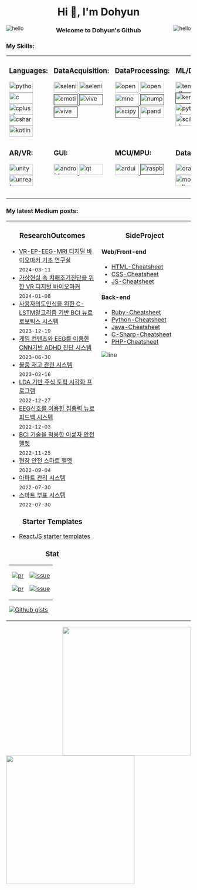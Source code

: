 
<h1 align="center">Hi 👋, I'm Dohyun</h1>

<img src="https://user-images.githubusercontent.com/1612112/213943678-c34cb1a9-94f9-4be0-86dd-8e2227fa4b8c.gif" alt="hello" align="right">
<img src="https://user-images.githubusercontent.com/1612112/213943678-c34cb1a9-94f9-4be0-86dd-8e2227fa4b8c.gif" alt="hello" align="left">
<h3 align="center">Welcome to Dohyun's Github</h3> 

<h3 align="left">My Skills:</h3>
<p align="left">
</p>

<!-- https://cyber.dabamos.de/88x31/hell0.gif -->

<table style="border:0px solid white; width:100%;">
<tr>
<td  width="20%" valign="top">

<h3 align="left">Languages:</h3>
<a href="https://www.python.org" target="_blank" rel="noreferrer"> <img src="https://img.shields.io/badge/python-3670A0?style=for-the-badge&logo=python&logoColor=ffdd54" alt="python" width="65" height="30"/> </a> 
<a href="https://www.cprogramming.com/" target="_blank" rel="noreferrer"> <img src="https://img.shields.io/badge/c-%2300599C.svg?style=for-the-badge&logo=c&logoColor=white" alt="c" width="65" height="30"/> </a> <a href="https://www.w3schools.com/cpp/" target="_blank" rel="noreferrer"> <img src="https://img.shields.io/badge/c++-%2300599C.svg?style=for-the-badge&logo=c%2B%2B&logoColor=white" alt="cplusplus" width="65" height="30"/> </a> <a href="https://www.w3schools.com/cs/" target="_blank" rel="noreferrer"> <img src="https://img.shields.io/badge/c%23-%23239120.svg?style=for-the-badge&logo=csharp&logoColor=white" alt="csharp" width="65" height="30"/> </a> <a href="https://kotlinlang.org" target="_blank" rel="noreferrer"> <img src="https://img.shields.io/badge/kotlin-%237F52FF.svg?style=for-the-badge&logo=kotlin&logoColor=white" alt="kotlin" width="65" height="30"/> </a>  
</td>

<td  width="20%" valign="top">
<h3 align="left">DataAcquisition:</h3>
 <a href="https://www.selenium.dev" target="_blank" rel="noreferrer"> <img src="https://img.shields.io/badge/-selenium-%43B02A?style=for-the-badge&logo=selenium&logoColor=white" alt="selenium" width="65" height="30"/> </a> 
 <a href="https://requests.readthedocs.io/" target="_blank" rel="noreferrer"> <img src="https://media.licdn.com/dms/image/C4E12AQFncA0AxujAng/article-cover_image-shrink_600_2000/0/1520086554238?e=2147483647&v=beta&t=ZvpayB6CfpbF7YCWJlynIyYqkBR23iRZpj2kd2XDR5E" alt="selenium" width="65" height="30"/> </a> 
 <a href="" target="_blank" rel="noreferrer"> <img src="https://pbs.twimg.com/media/FvEJA_wWYCQHX24.jpg" alt="emotiv" width="65" height="30"/> </a> 
 <a href="" target="_blank" rel="noreferrer"> <img src="https://cdn.worldvectorlogo.com/logos/vive-wordmark-1.svg" alt="vive" width="65" height="30"/> </a> 
<a href="" target="_blank" rel="noreferrer"> <img src="https://github.com/DunkHimYo/DunkHimYo/assets/57661649/6123ae7d-b98c-42f6-ba7f-acfdb6c502e4" alt="vive" width="65" height="30"/> </a> 
</td>


<td width="20%" valign="top">
 <h3 align="left">DataProcessing:</h3>
 <a href="https://opencv.org/" target="_blank" rel="noreferrer"> <img src="https://img.shields.io/badge/opencv-%23white.svg?style=for-the-badge&logo=opencv&logoColor=white" alt="opencv" width="65" height="30"/> </a>
 <a href="https://opencv.org/" target="_blank" rel="noreferrer"> <img src="https://img.shields.io/badge/Apache%20Spark-FDEE21?style=flat-square&logo=apachespark&logoColor=black" alt="opencv" width="65" height="30"/> </a>
 <a href="https://mne.tools/" target="_blank" rel="noreferrer"> <img src="https://mne.tools/stable/_images/mne_logo.svg" alt="mne" width="65" height="30"/> </a>
 <a href="" target="_blank" rel="noreferrer"> <img src="https://img.shields.io/badge/numpy-%23013243.svg?style=for-the-badge&logo=numpy&logoColor=white" alt="numpy" width="65" height="30"/> </a>
 <a href="" target="_blank" rel="noreferrer"> <img src="https://img.shields.io/badge/SciPy-%230C55A5.svg?style=for-the-badge&logo=scipy&logoColor=%white" alt="scipy" width="65" height="30"/> </a>
 <a href="https://pandas.pydata.org/" target="_blank" rel="noreferrer"> <img src="https://img.shields.io/badge/pandas-%23150458.svg?style=for-the-badge&logo=pandas&logoColor=white" alt="pandas" width="65" height="30"/> </a>
</td>

<td  width="20%" valign="top">
 <h3 align="left">ML/DL:</h3>
 <a href="https://www.tensorflow.org" target="_blank" rel="noreferrer"> <img src="https://img.shields.io/badge/TensorFlow-%23FF6F00.svg?style=for-the-badge&logo=TensorFlow&logoColor=white" alt="tensorflow" width="65" height="30"/> </a> 
 <a href="" target="_blank" rel="noreferrer"> <img src="https://img.shields.io/badge/Keras-%23D00000.svg?style=for-the-badge&logo=Keras&logoColor=white" alt="keras" width="65" height="30"/> </a> 
 <a href="https://pytorch.org/" target="_blank" rel="noreferrer"> <img src="https://img.shields.io/badge/PyTorch-%23EE4C2C.svg?style=for-the-badge&logo=PyTorch&logoColor=white" alt="pytorch" width="65" height="30"/> </a><a href="https://scikit-learn.org/" target="_blank" rel="noreferrer"> 
   <img src="https://img.shields.io/badge/scikit--learn-%23F7931E.svg?style=for-the-badge&logo=scikit-learn&logoColor=white" alt="scikit_learn" width="65" height="30"/> </a> 
</td>

<td width="20%" valign="top">
 <h3 align="left">Visualization:</h3>
 <a href="" target="_blank" rel="noreferrer"> <img src="https://img.shields.io/badge/Matplotlib-%23ffffff.svg?style=for-the-badge&logo=Matplotlib&logoColor=black" alt="matplotlib" width="65" height="30"/> </a>
 <a href="https://seaborn.pydata.org/" target="_blank" rel="noreferrer"> <img src="https://miro.medium.com/v2/resize:fit:2000/format:webp/1*gM_WIfx7MXOO7jzsPm-Y0Q.png" alt="seaborn" width="65" height="30"/> </a>
 <a href="" target="_blank" rel="noreferrer"> <img src="https://img.shields.io/badge/Plotly-%233F4F75.svg?style=for-the-badge&logo=plotly&logoColor=white" alt="plotly" width="65" height="30"/> </a>  
</td>

</tr>
<tr>
 
<td width="20%" valign="top">
 <h3 align="left">AR/VR:</h3>
 <a href="https://unity.com/" target="_blank" rel="noreferrer"> <img src="https://img.shields.io/badge/unity-%23000000.svg?style=for-the-badge&logo=unity&logoColor=white" alt="unity" width="65" height="30"/> </a> 
 <a href="https://unrealengine.com/" target="_blank" rel="noreferrer"> <img src="https://img.shields.io/badge/unrealengine-%23313131.svg?style=for-the-badge&logo=unrealengine&logoColor=white" alt="unreal" width="65" height="30"/> </a> </p>
</td>

<td width="20%" valign="top">
  <h3 align="left">GUI:</h3>
<a href="https://developer.android.com" target="_blank" rel="noreferrer"> <img src="https://img.shields.io/badge/Android-3DDC84?style=for-the-badge&logo=android&logoColor=white" alt="android" width="65" height="30"/> </a>  
 <a href="https://www.qt.io/" target="_blank" rel="noreferrer"> <img src="https://img.shields.io/badge/Qt-%23217346.svg?style=for-the-badge&logo=Qt&logoColor=white" alt="qt" width="65" height="30"/> </a> 
 
</td>
 <td width="20%" valign="top">
  <h3 align="left">MCU/MPU:</h3>
 <a href="https://www.arduino.cc/" target="_blank" rel="noreferrer"> <img src="https://img.shields.io/badge/-Arduino-00979D?style=for-the-badge&logo=Arduino&logoColor=white" alt="arduino" width="65" height="30"/> </a> 
  <a href="" target="_blank" rel="noreferrer"> <img src="https://img.shields.io/badge/-RaspberryPi-C51A4A?style=for-the-badge&logo=Raspberry-Pi" alt="raspbery" width="65" height="30"/> </a> 
</td>


<td  width="20%" valign="top">
<h3 align="left">DataBase:</h3>
 <a href="https://www.oracle.com/" target="_blank" rel="noreferrer"> <img src="https://img.shields.io/badge/Oracle-F80000?style=for-the-badge&logo=oracle&logoColor=white" alt="oracle" width="65" height="30"/> </a> 
 <a href="https://www.mongodb.com/" target="_blank" rel="noreferrer"> <img src="https://img.shields.io/badge/MongoDB-%234ea94b.svg?style=for-the-badge&logo=mongodb&logoColor=white" alt="mongodb" width="65" height="30"/> </a>
</td>
<td>
 <h3 align="left">OS:</h3>
 <a href="" target="_blank" rel="noreferrer"> <img src="https://img.shields.io/badge/Windows-0078D6?style=for-the-badge&logo=windows&logoColor=white" alt="linux" width="65" height="30"/> </a>  
 <a href="https://www.linux.org/" target="_blank" rel="noreferrer"> <img src="https://img.shields.io/badge/mac%20os-000000?style=for-the-badge&logo=macos&logoColor=F0F0F0" alt="linux" width="65" height="30"/> </a>  
 <a href="https://www.linux.org/" target="_blank" rel="noreferrer"> <img src="https://img.shields.io/badge/Ubuntu-E95420?style=for-the-badge&logo=ubuntu&logoColor=white" alt="linux" width="65" height="30"/> </a>  
</td>
</tr>



</table>

<!-- “Wisdom tells me I am nothing. Love tells me I am everything. And between the two my life flows.” ― Nisargadatta Maharaj -->

<!-- Continuous Improvement Programme - CIP -->


<h3 align="left"> My latest Medium posts: </h3>
<table>
<tr>
<td width="50%" valign="top">

<h3 align="center"> ResearchOutcomes </h3>

<!-- blog starts -->

* [VR-EP-EEG-MRI 디지털 바이오마커 기초 연구실](https://levelup.gitconnected.com/how-to-navigate-your-software-development-career-b2f05f398672?source=rss-4430950b9342------2) <br/> <sub>2024-03-11</sub>
* [가상현실 속 치매조기진단을 위한 VR 디지털 바이오마커](https://levelup.gitconnected.com/efficient-way-to-develop-your-reactjs-project-using-scaffdog-8d7ecddfbd29?source=rss-4430950b9342------2) <br/> <sub>2024-01-08</sub>
* [사용자의도인식을 위한 C-LSTM알고리즘 기반 BCI 뉴로로보틱스 시스템](https://javascript.plainenglish.io/a-time-saving-guide-to-creating-a-react-js-project-from-scratch-50a8b4db1bed?source=rss-4430950b9342------2) <br/> <sub>2023-12-19</sub>
* [게임 컨텐츠와 EEG를 이용한 CNN기반 ADHD 진단 시스템](https://javascript.plainenglish.io/how-to-deploy-a-react-application-to-github-pages-e4f8890e1213?source=rss-4430950b9342------2) <br/> <sub>2023-06-30</sub>
* [물품 재고 관린 시스템](https://levelup.gitconnected.com/3-critical-lessons-programmers-can-learn-from-the-futurestack-tech-conference-4188c14edb11?source=rss-4430950b9342------2) <br/> <sub>2023-02-16</sub>
* [LDA 기반 주식 토픽 시각화 프로그램](https://python.plainenglish.io/how-to-deploy-a-flask-application-to-render-2a70e4d55919?source=rss-4430950b9342------2) <br/> <sub>2022-12-27</sub>
* [EEG신호를 이용한 집중력 뉴로 피드백 시스템](https://medium.com/geekculture/how-to-create-and-connect-to-a-postgresql-database-with-render-and-pgadmin-577b326fd19d?source=rss-4430950b9342------2) <br/> <sub>2022-12-03</sub>
* [BCI 기술을 적용한 이륜차 안전 헬멧](https://javascript.plainenglish.io/how-to-deploy-a-react-application-to-render-611ef3aca84a?source=rss-4430950b9342------2) <br/> <sub>2022-11-25</sub>
* [현장 안전 스마트 헬멧](https://medium.com/geekculture/how-to-automate-your-daily-workflow-using-neokey-trinkey-7a619597f0e7?source=rss-4430950b9342------2) <br/> <sub>2022-09-04</sub>
* [아파트 관리 시스템](https://medium.com/geekculture/how-to-create-a-react-application-with-deno-4518db39c5ab?source=rss-4430950b9342------2) <br/> <sub>2022-07-30</sub>
* [스마트 부표 시스템](https://medium.com/geekculture/how-to-create-a-react-application-with-deno-4518db39c5ab?source=rss-4430950b9342------2) <br/> <sub>2022-07-30</sub>
<!-- blog ends -->
    

<h3 align="center"> Starter Templates </h3>

- [ReactJS starter templates](https://github.com/lifeparticle/reactjs-starter-templates)

<h3 align="center"> Stat </h3>

<table>
<tr>
<td align="center">

[![pr](https://img.shields.io/badge/Closed-32C754?label=Pull%20Requests&labelColor=30363C&logo=pull%20request)](https://github.com/search?q=is%3Apr+is%3Aclosed+author%3Alifeparticle&type=pullrequests)

[![pr](https://img.shields.io/badge/Open-ff9a00?label=Pull%20Requests&labelColor=30363C&logo=pull%20request)](https://github.com/search?q=is%3Apr+is%3Aopen+author%3Alifeparticle&type=pullrequests)

</td>
<td align="center">
 
[![issue](https://img.shields.io/badge/Closed-32C754?label=Issues&labelColor=30363C&logo=pull%20request)](https://github.com/search?q=is%3Aissue%20is%3Aclosed%20author%3Alifeparticle&type=issues)

[![issue](https://img.shields.io/badge/Open-ff9a00?label=Issues&labelColor=30363C&logo=pull%20request)](https://github.com/search?q=is%3Aissue+is%3Aopen++author%3Alifeparticle&type=issues)

</td>
</tr>
</table>
 
[![Github gists](https://gist-count.vercel.app/api?username=lifeparticle)](https://gist.github.com/lifeparticle)

</td>

     
<td width="50%" valign="top">

<h3 align="center"> SideProject </h3>

<div align="left">

#### Web/Front-end

- [HTML-Cheatsheet](https://github.com/lifeparticle/HTML-Cheatsheet)                                 
- [CSS-Cheatsheet](https://github.com/lifeparticle/CSS-Cheatsheet)                                   
- [JS-Cheatsheet](https://github.com/lifeparticle/JS-Cheatsheet) 

#### Back-end 

- [Ruby-Cheatsheet](https://github.com/lifeparticle/Ruby-Cheatsheet)                                 
- [Python-Cheatsheet](https://github.com/lifeparticle/Python-Cheatsheet)                             
- [Java-Cheatsheet](https://github.com/lifeparticle/Java-Cheatsheet)                                 
- [C-Sharp-Cheatsheet](https://github.com/lifeparticle/C-Sharp-Cheatsheet)                           
- [PHP-Cheatsheet](https://github.com/lifeparticle/PHP-Cheatsheet)                                   
          

</div>

![line](https://user-images.githubusercontent.com/1612112/89610802-d9f02000-d8be-11ea-873f-aa51c23073e5.png)
</td>
</tr>

</table>

<div>
<a href="https://github.com/anuraghazra/github-readme-stats"><img src="https://github-readme-stats.vercel.app/api?username=dunkhimyo&theme=dark&show_icons=true" width="350" align="right" /></a>
<a href="https://git.io/streak-stats"><img src="http://github-readme-streak-stats.herokuapp.com?user=dunkhimyo&theme=highcontrast&hide_border=true" width="350" /></a>
</div>
